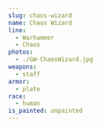 ```yaml
---
slug: chaos-wizard
name: Chaos Wizard
line:
  - Warhammer
  - Chaos
photos:
  - ./GW-ChaosWizard.jpg
weapons:
  - staff
armor:
  - plate
race:
  - human
is_painted: unpainted
---
```

